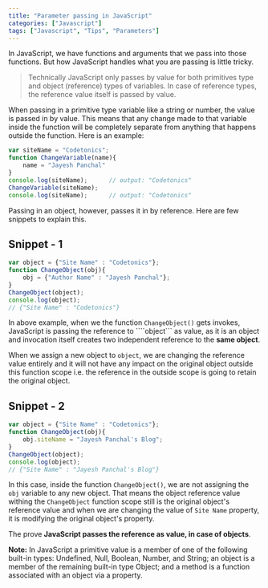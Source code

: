```yaml
---
title: "Parameter passing in JavaScript"
categories: ["Javascript"]
tags: ["Javascript", "Tips", "Parameters"]
---
```


In JavaScript, we have functions and arguments that we pass into those functions. But how JavaScript
handles what you are passing is little tricky.

> Technically JavaScript only passes by value for both primitives type and object (reference) types of variables.
In case of reference types, the reference value itself is passed by value.


When passing in a primitive type variable like a string or number, the value is passed in by value.
This means that any change made to that variable inside the function will be completely separate 
from anything that happens outside the function. Here is an example:

```javascript
var siteName = "Codetonics";
function ChangeVariable(name){
    name = "Jayesh Panchal"
}
console.log(siteName);      // output: "Codetonics"
ChangeVariable(siteName);
console.log(siteName);      // output: "Codetonics"
```


Passing in an object, however, passes it in by reference. Here are few snippets to explain this.

## Snippet - 1

```javascript
var object = {"Site Name" : "Codetonics"};
function ChangeObject(obj){
    obj = {"Author Name" : "Jayesh Panchal"};
}
ChangeObject(object);
console.log(object);
// {"Site Name" : "Codetonics"}
```

In above example, when we the function ```ChangeObject()``` gets invokes, JavaScript is passing 
the reference to ````object``` as value, as it is an object and invocation itself creates two 
independent reference to the **same object**.

When we assign a new object to ```object```, we are changing the reference value entirely and it 
will not have any impact on the original object outside this function scope i.e. the reference 
in the outside scope is going to retain the original object.


## Snippet - 2

```javascript
var object = {"Site Name" : "Codetonics"};
function ChangeObject(obj){
    obj.siteName = "Jayesh Panchal's Blog"; 
}
ChangeObject(object);
console.log(object);
// {"Site Name" : "Jayesh Panchal's Blog"}
```

In this case, inside the function ```ChangeObject()```, we are not assigning the ```obj``` variable to 
any new object. That means the object reference value withing the ```ChangeObject``` function scope 
still is the original object's reference value and when we are changing the value of ```Site Name``` 
property, it is modifying the original object's property.

The prove **JavaScript passes the reference as value, in case of objects**.

**Note:** In JavaScript a primitive value is a member of one of the following built-in types: Undefined, Null, Boolean, Number, and 
String; an object is a member of the remaining built-in type Object; and a method is a function associated with an 
object via a property.